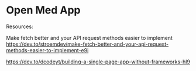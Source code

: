 # Open Med App

Resources:

Make fetch better and your API request methods easier to implement
https://dev.to/stroemdev/make-fetch-better-and-your-api-request-methods-easier-to-implement-e9i

https://dev.to/dcodeyt/building-a-single-page-app-without-frameworks-hl9
